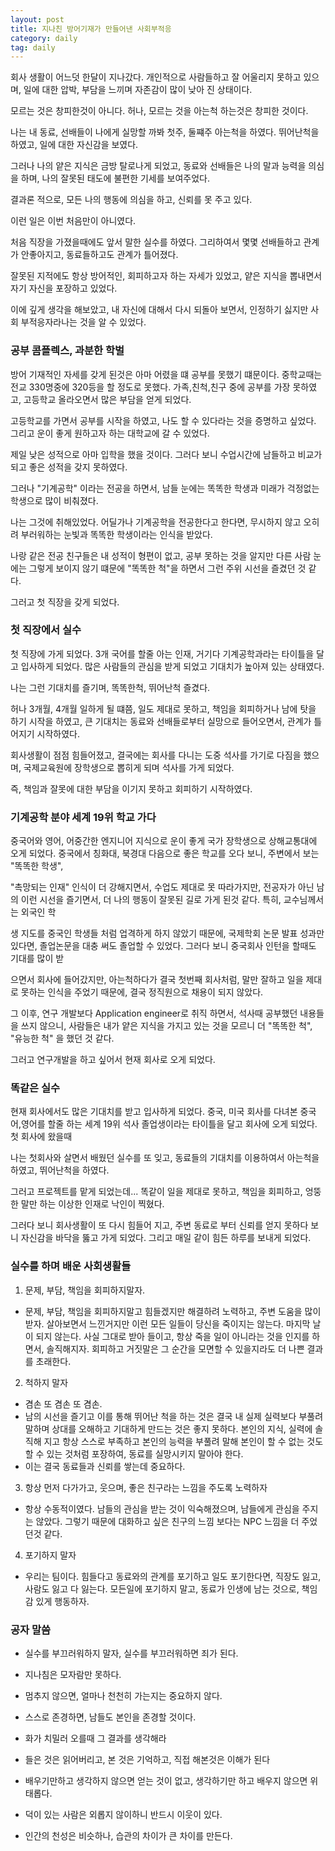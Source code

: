 ```yaml
---
layout: post
title: 지나친 방어기재가 만들어낸 사회부적응
category: daily
tag: daily
---
```


회사 생활이 어느덧 한달이 지나갔다. 개인적으로 사람들하고 잘 어울리지 못하고 있으며, 일에 대한 압박, 부담을 느끼며 자존감이 많이 낮아 진 상태이다.

모르는 것은 창피한것이 아니다. 허나, 모르는 것을 아는척 하는것은 창피한 것이다.

나는 내 동료, 선배들이 나에게 실망할 까봐 첫주, 둘쨰주 아는척을 하였다. 뛰어난척을 하였고, 일에 대한 자신감을 보였다.

그러나 나의 얕은 지식은 금방 탈로나게 되었고, 동료와 선배들은 나의 말과 능력을 의심을 하며, 나의 잘못된 태도에 불편한 기세를 보여주었다.

결과론 적으로, 모든 나의 행동에 의심을 하고, 신뢰를 못 주고 있다.

이런 일은 이번 처음만이 아니였다.

처음 직장을 가졌을때에도 앞서 말한 실수를 하였다. 그리하여서 몇몇 선배들하고 관계가 안좋아지고, 동료들하고도 관계가 틀어졌다.

잘못된 지적에도 항상 방어적인, 회피하고자 하는 자세가 있었고, 얕은 지식을 뽑내면서 자기 자신을 포장하고 있었다.

이에 깊게 생각을 해보았고, 내 자신에 대해서 다시 되돌아 보면서, 인정하기 싫지만 사회 부적응자라나는 것을 알 수 있었다.

### 공부 콤플렉스, 과분한 학벌

방어 기재적인 자세를 갖게 된것은 아마 어렸을 떄 공부를 못했기 떄문이다. 중학교때는 전교 330명중에 320등을 할 정도로 못했다. 가족,친척,친구 중에 공부를 가장 못하였고, 고등학교 올라오면서 많은 부담을 얻게 되었다.

고등학교를 가면서 공부를 시작을 하였고, 나도 할 수 있다라는 것을 증명하고 싶었다. 그리고 운이 좋게 원하고자 하는 대학교에 갈 수 있었다.

제일 낮은 성적으로 아마 입학을 했을 것이다. 그러다 보니 수업시간에 남들하고 비교가 되고 좋은 성적을 갖지 못하였다.

그러나 "기계공학" 이라는 전공을 하면서, 남들 눈에는 똑똑한 학생과 미래가 걱정없는 학생으로 많이 비춰졌다.

나는 그것에 취해있었다. 어딜가나 기계공학을 전공한다고 한다면, 무시하지 않고 오히려 부러워하는 눈빛과 똑똑한 학생이라는 인식을 받았다.

나랑 같은 전공 친구들은 내 성적이 형편이 없고, 공부 못하는 것을 알지만 다른 사람 눈에는 그렇게 보이지 않기 떄문에 "똑똑한 척"을 하면서 그런 주위 시선을 즐겼던 것 같다.

그러고 첫 직장을 갖게 되었다.

### 첫 직장에서 실수

첫 직장에 가게 되었다. 3개 국어를 할줄 아는 인재, 거기다 기계공학과라는 타이틀을 달고 입사하게 되었다. 많은 사람들의 관심을 받게 되었고 기대치가 높아져 있는 상태였다.

나는 그런 기대치를 즐기며, 똑똑한척, 뛰어난척 즐겼다.

허나 3개월, 4개월 일하게 될 떄쯤, 일도 제대로 못하고, 책임을 회피하거나 남에 탓을 하기 시작을 하였고, 큰 기대치는 동료와 선배들로부터 실망으로 들어오면서, 관계가 틀어지기 시작하였다.

회사생활이 점점 힘들어졌고, 결국에는 회사를 다니는 도중 석사를 가기로 다짐을 했으며, 국제교육원에 장학생으로 뽑히게 되며 석사를 가게 되었다.

즉, 책임과 잘못에 대한 부담을 이기지 못하고 회피하기 시작하였다.


### 기계공학 분야 세계 19위 학교 가다


중국어와 영어, 어중간한 엔지니어 지식으로 운이 좋게 국가 장학생으로 상해교통대에 오게 되었다. 중국에서 칭화대, 북경대 다음으로 좋은 학교를 오다 보니, 주변에서 보는 "똑똑한 학생",

 "촉망되는 인재" 인식이 더 강해지면서, 수업도 제대로 못 따라가지만, 전공자가 아닌 남의 이런 시선을 즐기면서, 더 나의 행동이 잘못된 길로 가게 된것 같다. 특히, 교수님께서는 외국인 학

 생 지도를 중국인 학생들 처럼 업격하게 하지 않았기 때문에, 국제학회 논문 발표 성과만 있다면, 졸업논문을 대충 써도 졸업할 수 있었다. 그러다 보니 중국회사 인턴을 할때도 기대를 많이 받

 으면서 회사에 들어갔지만, 아는척하다가 결국 첫번째 회사처럼, 말만 잘하고 일을 제대로 못하는 인식을 주었기 때문에, 결국 정직원으로 채용이 되지 않았다.

 그 이후, 연구 개발보다 Application engineer로 취직 하면서, 석사때 공부했던 내용들을 쓰지 않으니, 사람들은 내가 얕은 지식을 가지고 있는 것을 모르니 더 "똑똑한 척", "유능한 척" 을 했던 것 같다.

 그러고 연구개발을 하고 싶어서 현재 회사로 오게 되었다.

### 똑같은 실수

현재 회사에서도 많은 기대치를 받고 입사하게 되었다. 중국, 미국 회사를 다녀본 중국어,영어를 할줄 하는 세계 19위 석사 졸업생이라는 타이틀을 달고 회사에 오게 되었다. 첫 회사에 왔을때

나는 첫회사와 살면서 배웠던 실수를 또 잊고, 동료들의 기대치를 이용하여서 아는척을 하였고, 뛰어난척을 하였다.

그러고 프로젝트를 맡게 되었는데... 똑같이 일을 제대로 못하고, 책임을 회피하고, 엉뚱한 말만 하는 이상한 인재로 낙인이 찍혔다.

그러다 보니 회사생활이 또 다시 힘들어 지고, 주변 동료로 부터 신뢰를 얻지 못하다 보니 자신감을 바닥을 뚫고 가게 되었다. 그리고 매일 같이 힘든 하루를 보내게 되었다.

### 실수를 하며 배운 사회생활들

1. 문제, 부담, 책임을 회피하지말자.
  - 문제, 부담, 책임을 회피하지말고 힘들겠지만 해결하려 노력하고, 주변 도움을 많이 받자. 살아보면서 느낀거지만 이런 모든 일들이 당신을 죽이지는 않는다. 마지막 날이 되지 않는다. 사실 그대로 받아 들이고, 항상 죽을 일이 아니라는 것을 인지를 하면서, 솔직해지자. 회피하고 거짓말은 그 순간을 모면할 수 있을지라도 더 나쁜 결과를 초래한다.

2. 척하지 말자
  - 겸손 또 겸손 또 겸손.
  - 남의 시선을 즐기고 이를 통해 뛰어난 척을 하는 것은 결국 내 실제 실력보다 부풀려 말하며 상대를 오해하고 기대하게 만드는 것은 좋지 못하다. 본인의 지식, 실력에 솔직해 지고 항상 스스로 부족하고 본인의 능력을 부풀려 말해 본인이 할 수 없는 것도 할 수 있는 것처럼 포장하여, 동료를 실망시키지 말아야 한다.
  - 이는 결국 동료들과 신뢰를 쌓는데 중요하다.

3. 항상 먼저 다가가고, 웃으며, 좋은 친구라는 느낌을 주도록 노력하자
  - 항상 수동적이였다. 남들의 관심을 받는 것이 익숙해졌으며, 남들에게 관심을 주지는 않았다. 그렇기 때문에 대화하고 싶은 친구의 느낌 보다는 NPC 느낌을 더 주었던것 같다.

4. 포기하지 말자
  - 우리는 팀이다. 힘들다고 동료와의 관계를 포기하고 일도 포기한다면, 직장도 잃고, 사람도 잃고 다 잃는다. 모든일에 포기하지 말고, 동료가 인생에 남는 것으로, 책임감 있게 행동하자. 

### 공자 말씀

- 실수를 부끄러워하지 말자, 실수를 부끄러워하면 죄가 된다.

- 지나침은 모자람만 못하다.

- 멈추지 않으면, 얼마나 천천히 가는지는 중요하지 않다.

- 스스로 존경하면, 남들도 본인을 존경할 것이다.

- 화가 치밀러 오를때 그 결과를 생각해라

- 들은 것은 읽어버리고, 본 것은 기억하고, 직접 해본것은 이해가 된다

- 배우기만하고 생각하지 않으면 얻는 것이 없고, 생각하기만 하고 배우지 않으면 위태롭다.

- 덕이 있는 사람은 외롭지 않이하니 반드시 이웃이 있다.

- 인간의 천성은 비슷하나, 습관의 차이가 큰 차이를 만든다.
